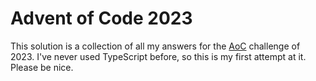 # Advent of Code 2023

This solution is a collection of all my answers for the [AoC][AoC] challenge of 2023. I've never used TypeScript before, so this is my first attempt at it. Please be nice.

[AoC]: https://adventofcode.com/2023/